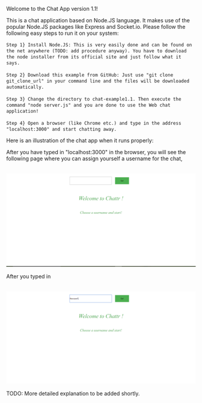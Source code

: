 Welcome to the Chat App version 1.1!

This is a chat application based on Node.JS language. It makes use of the popular Node.JS packages like Express and Socket.io. Please follow the following easy steps to run it on your system:

	Step 1} Install Node.JS: This is very easily done and can be found on the net anywhere (TODO: add procedure anyway). You have to download the node installer from its official site and just follow what it says.

	Step 2} Download this example from GitHub: Just use "git clone git_clone_url" in your command line and the files will be downloaded automatically.

	Step 3} Change the directory to chat-example1.1. Then execute the command "node server.js" and you are done to use the Web chat application!

	Step 4} Open a browser (like Chrome etc.) and type in the address "localhost:3000" and start chatting away.


Here is an illustration of the chat app when it runs properly:

After you have typed in "localhost:3000" in the browser, you will see the following page where you can assign yourself a username for the chat,

<br /><img src="https://github.com/apoorvelec/NodeJsProjects/blob/master/chat-example1.1/images/UsernamePage.png" alt="Chat username page.png">

After you typed in 

<br /><img src="https://github.com/apoorvelec/NodeJsProjects/blob/master/chat-example1.1/images/UsernameAssigned.png" alt="Chat after login.png">

TODO: More detailed explanation to be added shortly.
